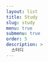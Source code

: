 ```yaml
---
layout: list
title: Study
slug: study
menu: true
submenu: true
order: 5
description: >
  스터디
---
```

